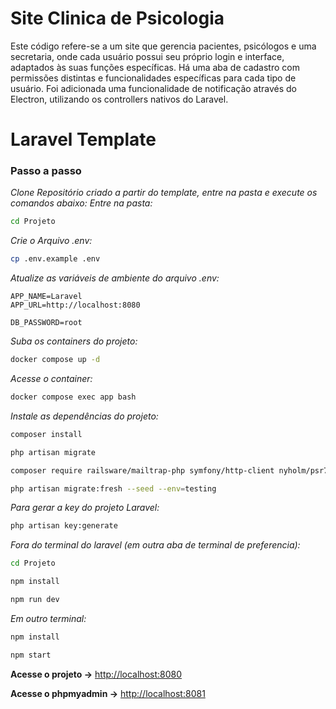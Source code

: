 # Site Clinica de Psicologia
Este código refere-se a um site que gerencia pacientes, psicólogos e uma secretaria, onde cada usuário possui seu próprio login e interface, adaptados às suas funções específicas. Há uma aba de cadastro com permissões distintas e funcionalidades específicas para cada tipo de usuário. Foi adicionada uma funcionalidade de notificação através do Electron, utilizando os controllers nativos do Laravel.

# Laravel Template

### Passo a passo
*Clone Repositório criado a partir do template, entre na pasta e execute os comandos abaixo:
Entre na pasta:*
```sh
cd Projeto
```

*Crie o Arquivo .env:*
```sh
cp .env.example .env
```

*Atualize as variáveis de ambiente do arquivo .env:*
```dosini
APP_NAME=Laravel
APP_URL=http://localhost:8080

DB_PASSWORD=root
```

*Suba os containers do projeto:*
```sh
docker compose up -d
```
*Acesse o container:*
```sh
docker compose exec app bash
```
*Instale as dependências do projeto:*
```sh
composer install
```

```sh
php artisan migrate
```

```sh
composer require railsware/mailtrap-php symfony/http-client nyholm/psr7
```

```sh
php artisan migrate:fresh --seed --env=testing
```

*Para gerar a key do projeto Laravel:*

```sh
php artisan key:generate
```
*Fora do terminal do laravel (em outra aba de terminal de preferencia):*
```sh
cd Projeto
```
```sh
npm install
```
```sh
npm run dev
```
*Em outro terminal:*
```sh
npm install
```
```sh
npm start
```

**Acesse o projeto ->**
[http://localhost:8080](http://localhost:8080)

**Acesse o phpmyadmin ->**
[http://localhost:8081](http://localhost:8081)


